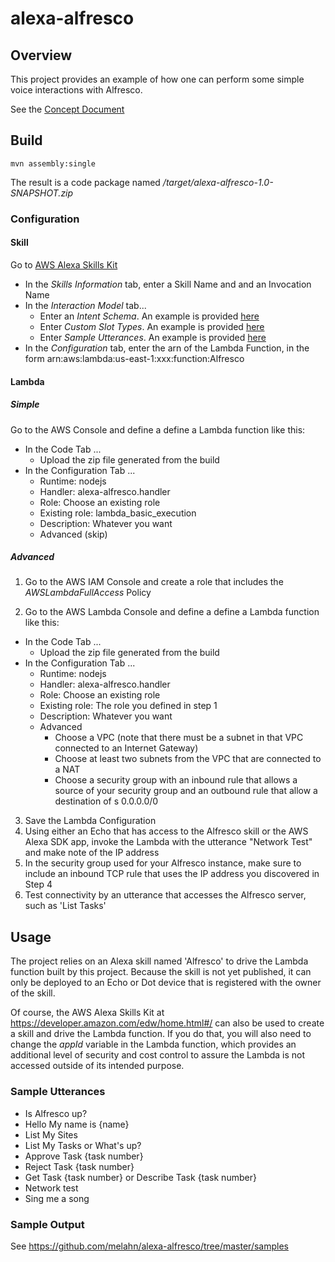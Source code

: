 # alexa-alfresco

## Overview

This project provides an example of how one can perform some simple voice interactions
with Alfresco.

See the [Concept Document](https://github.com/melahn/alexa-alfresco/blob/master/Alexa%20Alfresco%20Concept.pdf) 

## Build
```
mvn assembly:single

```
The result is a code package named */target/alexa-alfresco-1.0-SNAPSHOT.zip*

### Configuration

#### Skill

Go to [AWS Alexa Skills Kit](https://developer.amazon.com/alexa-skills-kit)

* In the *Skills Information* tab, enter a Skill Name and and an Invocation Name 
* In the *Interaction Model* tab...
  * Enter an *Intent Schema*.   An example is provided [here](./config/intent-schema.json)
  * Enter *Custom Slot Types*.   An example is provided [here](./config/slot-types.txt)
  * Enter *Sample Utterances*.  An example is provided [here](./config/sample-utterances.txt)
* In the *Configuration* tab, enter the arn of the Lambda Function, in the form arn:aws:lambda:us-east-1:xxx:function:Alfresco

#### Lambda

##### Simple

Go to the AWS Console and define a define a Lambda function like this:

* In the Code Tab ...
  * Upload the zip file generated from the build
* In the Configuration Tab ...
  * Runtime: nodejs
  * Handler: alexa-alfresco.handler 
  * Role: Choose an existing role
  * Existing role: lambda_basic_execution
  * Description: Whatever you want
  * Advanced (skip)

##### Advanced

1. Go to the AWS IAM Console and create a role that includes the *AWSLambdaFullAccess* Policy

2. Go to the AWS Lambda Console and define a define a Lambda function like this:
* In the Code Tab ...
  * Upload the zip file generated from the build
* In the Configuration Tab ...
  * Runtime: nodejs
  * Handler: alexa-alfresco.handler 
  * Role: Choose an existing role
  * Existing role: The role you defined in step 1
  * Description: Whatever you want
  * Advanced
    * Choose a VPC (note that there must be a subnet in that VPC connected to an Internet Gateway)
    * Choose at least two subnets from the VPC that are connected to a NAT
    * Choose a security group with an inbound rule that allows a source of your security group and an outbound rule that allow a destination of s 0.0.0.0/0
3. Save the Lambda Configuration
4. Using either an Echo that has access to the Alfresco skill or the AWS Alexa SDK app, invoke the Lambda with the utterance "Network Test" and make note of the 
IP address
5. In the security group used for your Alfresco instance, make sure to include an inbound TCP rule that uses the IP address you discovered
in Step 4
6. Test connectivity by an utterance that accesses the Alfresco server, such as 'List Tasks'


## Usage

The project relies on an Alexa skill named 'Alfresco' to drive the Lambda function built by this project.  Because the 
skill is not yet published, it can only be deployed to an Echo or Dot device that is registered with the owner of the skill. 

Of course, the AWS Alexa Skills Kit at https://developer.amazon.com/edw/home.html#/ can also be used to create a skill and drive
the Lambda function.   If you do that, you will also need to change the 
*appId* variable in the Lambda function, which provides an additional level of security and cost control to assure the Lambda is not accessed
outside of its intended purpose.

### Sample Utterances

* Is Alfresco up?
* Hello My name is {name}
* List My Sites
* List My Tasks or What's up?
* Approve Task {task number}
* Reject Task {task number}
* Get Task {task number} or Describe Task {task number}
* Network test
* Sing me a song

### Sample Output

See https://github.com/melahn/alexa-alfresco/tree/master/samples

